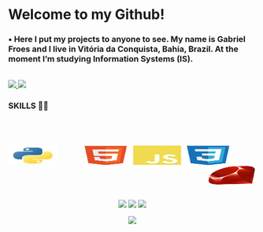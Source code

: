 # Welcome to my Github!
### • Here I put my projects to anyone to see. My name is Gabriel Froes and I live in Vitória da Conquista, Bahia, Brazil. At the moment I’m studying Information Systems (IS).
<p align="left">
<br>
 <a href="https://github.com/Gfro3s">
  <img height="200em" src="https://github-readme-stats.vercel.app/api?username=gfro3s&show_icons=true&theme=dark&include_all_commits=true&count_private=true"/>
  <img height="116em" src="https://github-readme-stats.vercel.app/api/top-langs/?username=gfro3s&layout=compact&langs_count=16&theme=dark"/>
 </a>
</p>      

<p>

### SKILLS 👨‍💻
#   
  <br>       

<p align="center">
  <img align="left" alt="Froes-PY" height="40" width="100" src="https://raw.githubusercontent.com/devicons/devicon/master/icons/python/python-original.svg">
  <img align="center" alt="Froes-HTML" height="40" width="100" src="https://raw.githubusercontent.com/devicons/devicon/master/icons/html5/html5-original.svg">
  <img align="center" alt="Froes-JS" height="40" width="100" src="https://raw.githubusercontent.com/devicons/devicon/master/icons/javascript/javascript-plain.svg">
  <img align="center" alt="Froes-CSS" height="40" width="100" src="https://raw.githubusercontent.com/devicons/devicon/master/icons/css3/css3-original.svg">
  <img align="right" alt="Froes-RB" height="40" width="100" src="https://raw.githubusercontent.com/devicons/devicon/master/icons/ruby/ruby-original.svg">
 </p>
 
 #
  
  <br>

<p align="center">
  <a href="https://www.youtube.com/channel/UCBpldL_aRBF950rsRH1iFQw" target="_blank"><img src="https://img.shields.io/badge/-Youtube-00F30Fcc?style=for-the-badge&logo=youtube&logoColor=white" target="_blank"></a>
  <a href = "mailto:froesdev@gmail.com"><img src="https://img.shields.io/badge/-Gmail-00F30Fcc?style=for-the-badge&logo=gmail&logoColor=white" target="_blank"></a>
  <a href="https://www.instagram.com/gfro3s/" target="_blank"><img src="https://img.shields.io/badge/-Instagram-00F30Fcc?style=for-the-badge&logo=instagram&logoColor=white" target="_blank"></a>
<p align="center"> 

 <p align="center"> 
   <img alingn="center" src="https://profile-counter.glitch.me/Gfro3s/count.svg" />
 </p>

</p>
